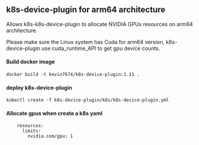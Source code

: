 ## k8s-device-plugin for arm64 architecture

Allows k8s-k8s-device-plugin to allocate  NVIDIA GPUs resources on arm64 architecture.

Please make sure the Linux system has Cuda for arm64 version, k8s-device-plugin use cuda_runtime_API to get gpu device counts.

#### Build docker image
```
docker build -t kevin7674/k8s-device-plugin:1.11 .
```
#### deploy k8s-device-plugin
```
kubectl create -f k8s-device-plugin/k8s/k8s-device-plugin.yml
```
#### Allocate gpus when create a k8s yaml
```
    resources:
      limits:
        nvidia.com/gpu: 1
```
